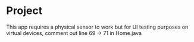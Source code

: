 # Project
 This app requires a physical sensor to work but for UI testing purposes on virtual devices, comment out line 69 -> 71 in Home.java 
